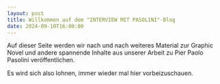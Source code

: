 ```yaml
---
layout: post
title: Willkommen auf dem "INTERVIEW MIT PASOLINI"-Blog
date: 2024-09-10T16:00:00
---
```

Auf dieser Seite werden wir nach und nach weiteres Material zur Graphic Novel und andere spannende Inhalte aus unserer Arbeit zu Pier Paolo Pasolini veröffentlichen.

Es wird sich also lohnen, immer wieder mal hier vorbeizuschauen.
